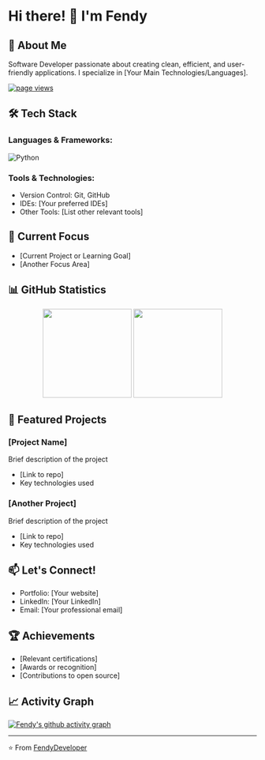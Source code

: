 # Hi there! 👋 I'm Fendy

## 🚀 About Me
Software Developer passionate about creating clean, efficient, and user-friendly applications. I specialize in [Your Main Technologies/Languages].

<p align="left">
  <a href="https://github.com/FendyDeveloper">
    <img src="https://komarev.com/ghpvc/?username=FendyDeveloper" alt="page views" />
  </a>
</p>

## 🛠️ Tech Stack
### Languages & Frameworks:
![Python](https://img.shields.io/badge/-Python-3776AB?style=flat-square&logo=python&logoColor=white)
<!-- Add more badges from https://shields.io -->

### Tools & Technologies:
- Version Control: Git, GitHub
- IDEs: [Your preferred IDEs]
- Other Tools: [List other relevant tools]

## 🔭 Current Focus
- [Current Project or Learning Goal]
- [Another Focus Area]

## 📊 GitHub Statistics

<p align="center">
  <img height="180em" src="https://github-readme-stats.vercel.app/api?username=FendyDeveloper&show_icons=true&theme=radical"/>
  <img height="180em" src="https://github-readme-stats.vercel.app/api/top-langs/?username=FendyDeveloper&layout=compact&theme=radical"/>
</p>

## 🌟 Featured Projects
### [Project Name]
Brief description of the project
- [Link to repo]
- Key technologies used

### [Another Project]
Brief description of the project
- [Link to repo]
- Key technologies used

## 📫 Let's Connect!
- Portfolio: [Your website]
- LinkedIn: [Your LinkedIn]
- Email: [Your professional email]

## 🏆 Achievements
- [Relevant certifications]
- [Awards or recognition]
- [Contributions to open source]

## 📈 Activity Graph
[![Fendy's github activity graph](https://github-readme-activity-graph.vercel.app/graph?username=FendyDeveloper&theme=react-dark)](https://github.com/FendyDeveloper)

---

⭐️ From [FendyDeveloper](https://github.com/FendyDeveloper)
